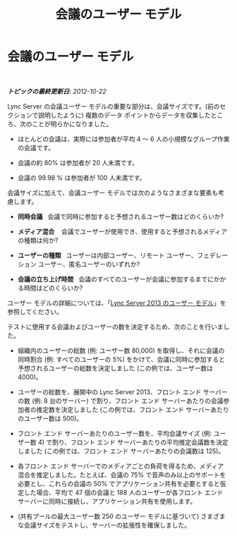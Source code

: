 ﻿---
title: 会議のユーザー モデル
TOCTitle: 会議のユーザー モデル
ms:assetid: ba4bbba9-f2e3-4cab-8eba-b51f12133cab
ms:mtpsurl: https://technet.microsoft.com/ja-jp/library/JJ205199(v=OCS.15)
ms:contentKeyID: 48273412
ms.date: 05/19/2016
mtps_version: v=OCS.15
ms.translationtype: HT
---

# 会議のユーザー モデル

 

_**トピックの最終更新日:** 2012-10-22_

Lync Server の会議ユーザー モデルの重要な部分は、会議サイズです。(前のセクションで説明したように) 複数のデータ ポイントからデータを収集したところ、次のことが明らかになりました。

  - ほとんどの会議は、実際には参加者が平均 4 ～ 6 人の小規模なグループ作業の会議です。

  - 会議の約 80% は参加者が 20 人未満です。

  - 会議の 99.98 % は参加者が 100 人未満です。

会議サイズに加えて、会議ユーザー モデルでは次のようなさまざまな要素も考慮します。

  - **同時会議**   会議で同時に参加すると予想されるユーザー数はどのくらいか?

  - **メディア混合**    会議でユーザーが使用でき、使用すると予想されるメディアの種類は何か?

  - **ユーザーの種類**   ユーザーは内部ユーザー、リモート ユーザー、フェデレーション ユーザー、匿名ユーザーのいずれか?

  - **会議の立ち上げ時間**   会議のすべてのユーザーが会議に参加するまでにかかる時間はどのくらいか?

ユーザー モデルの詳細については、「[Lync Server 2013 のユーザー モデル](lync-server-2013-user-models.md)」を参照してください。

テストに使用する会議およびユーザーの数を決定するため、次のことを行いました。

  - 組織内のユーザーの総数 (例: ユーザー数 80,000) を取得し、それに会議の同時割合 (例: すべてのユーザーの 5%) をかけて、会議に同時に参加すると予想されるユーザーの総数を決定しました (この例では、ユーザー数は 4000)。

  - ユーザーの総数を、展開中の Lync Server 2013、フロント エンド サーバーの数 (例: 8 台のサーバー) で割り、フロント エンド サーバーあたりの会議参加者の推定数を決定しました (この例では、フロント エンド サーバーあたりのユーザー数は 500)。

  - フロント エンド サーバーあたりのユーザー数を、平均会議サイズ (例: ユーザー数 4) で割り、フロント エンド サーバーあたりの平均推定会議数を決定しました (この例では、フロント エンド サーバーあたりの会議数は 125)。

  - 各フロント エンド サーバーでのメディアごとの負荷を得るため、メディア混合を推定しました。たとえば、会議の 75% で音声のみ以上のサポートを必要とし、これらの会議の 50% でアプリケーション共有を必要とすると仮定した場合、平均で 47 個の会議と 188 人のユーザーが各フロント エンド サーバーに同時に接続し、アプリケーション共有を使用します。

  - (共有プールの最大ユーザー数 250 のユーザー モデルに基づいて) さまざまな会議サイズをテストし、サーバーの拡張性を確保しました。

